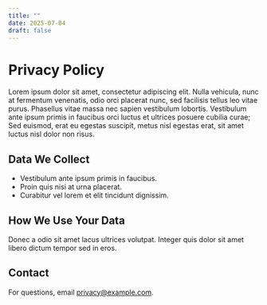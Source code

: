 ```yaml
---
title: ""
date: 2025-07-04
draft: false
---
```


# Privacy Policy

Lorem ipsum dolor sit amet, consectetur adipiscing elit. Nulla vehicula, nunc at fermentum venenatis, odio orci placerat nunc, sed facilisis tellus leo vitae purus. Phasellus vitae massa nec sapien vestibulum lobortis. Vestibulum ante ipsum primis in faucibus orci luctus et ultrices posuere cubilia curae; Sed euismod, erat eu egestas suscipit, metus nisl egestas erat, sit amet luctus nisl dolor non risus.

## Data We Collect

- Vestibulum ante ipsum primis in faucibus.
- Proin quis nisi at urna placerat.
- Curabitur vel lorem et elit tincidunt dignissim.

## How We Use Your Data

Donec a odio sit amet lacus ultrices volutpat. Integer quis dolor sit amet libero dictum tempor sed in eros.

## Contact

For questions, email privacy@example.com.  